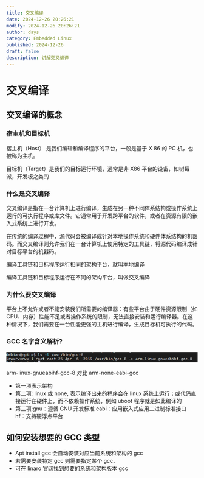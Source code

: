 ```yaml
---
title: 交叉编译
date: 2024-12-26 20:26:21
modify: 2024-12-26 20:26:21
author: days
category: Embedded Linux
published: 2024-12-26
draft: false
description: 讲解交叉编译
---
```

# 交叉编译

##  交叉编译的概念

### 宿主机和目标机

宿主机（Host）   是我们编辑和编译程序的平台，一般是基于 X 86 的 PC 机，也被称为主机。

目标机（Target）是我们的目标运行环境，通常是非 X86 平台的设备，如树莓派，开发板之类的

### 什么是交叉编译

 交叉编译是指在一台计算机上进行编译，生成在另一种不同体系结构或操作系统上运行的可执行程序或库文件。它通常用于开发跨平台的软件，或者在资源有限的嵌入式系统上进行开发。

在传统的编译过程中，源代码会被编译成针对本地操作系统和硬件体系结构的机器码。而交叉编译则允许我们在一台计算机上使用特定的工具链，将源代码编译成针对目标平台的机器码。

编译工具链和目标程序运行相同的架构平台，就叫本地编译

编译工具链和目标程序运行在不同的架构平台，叫做交叉编译

### 为什么要交叉编译

平台上不允许或者不能安装我们所需要的编译器：有些平台由于硬件资源限制（如CPU、内存）性能不足或者操作系统的限制，无法直接安装和运行编译器。在这种情况下，我们需要在一台性能更强的主机进行编译，生成目标机可执行的代码。

### GCC 名字含义解析?

![image.png](https://raw.githubusercontent.com/ScuDays/MyImg/master/202412262043951.png)

arm-linux-gnueabihf-gcc-8 对比 arm-none-eabi-gcc

- 第一项表示架构
- 第二项: linux 或 none, 表示编译出来的程序会在 linux 系统上运行；或代码直接运行在硬件上，而不依赖操作系统，例如 uboot 程序就是如此编译的
- 第三项:gnu：遵循 GNU 开发标准   eabi：应用嵌入式应用二进制标准接口 hf：支持硬浮点平台

## 如何安装想要的 GCC 类型
- Apt install gcc 会自动安装对应当前系统和架构的 gcc
- 若需要安装特定 gcc 则需要指定某个 gcc、
- 可在 linaro 官网找到想要的系统和架构版本 gcc
